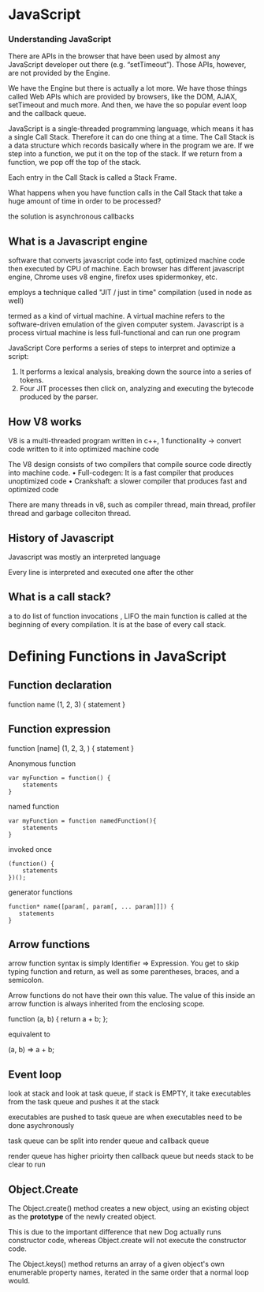 # JavaScript

### Understanding JavaScript 

There are APIs in the browser that have been used by almost any JavaScript developer out there (e.g. “setTimeout”). Those APIs, however, are not provided by the Engine.

We have the Engine but there is actually a lot more. We have those things called Web APIs which are provided by browsers, like the DOM, AJAX, setTimeout and much more.
And then, we have the so popular event loop and the callback queue.

JavaScript is a single-threaded programming language, which means it has a single Call Stack. Therefore it can do one thing at a time.
The Call Stack is a data structure which records basically where in the program we are. If we step into a function, we put it on the top of the stack. If we return from a function, we pop off the top of the stack. 

Each entry in the Call Stack is called a Stack Frame.

What happens when you have function calls in the Call Stack that take a huge amount of time in order to be processed?

the solution is asynchronous callbacks


## What is a Javascript engine

software that converts javascript code into fast, optimized machine code then executed by CPU of machine. Each browser has different javascript engine, Chrome uses v8 engine, firefox uses spidermonkey, etc. 

employs a technique called "JIT / just in time" compilation (used in node as well)

 termed as a kind of virtual machine. A virtual machine refers to the software-driven emulation of the given computer system. Javascript is a process virtual machine is less full-functional and can run one program

 JavaScript Core performs a series of steps to interpret and optimize a script:
1. It performs a lexical analysis, breaking down the source into a series of tokens.
2. Four JIT processes then click on, analyzing and executing the bytecode produced by the parser.

## How V8 works

V8 is a multi-threaded program written in c++, 1 functionality -> convert code written to it into optimized machine code

The V8 design consists of two compilers that compile source code directly into machine code.
•  Full-codegen:  It is a fast compiler that produces unoptimized code
•  Crankshaft: a slower compiler that produces fast and optimized code

There are many threads in v8, such as compiler thread, main thread, profiler thread and garbage colleciton thread. 

## History of Javascript

Javascript was mostly an interpreted language

Every line is interpreted and executed one after the other


## What is a call stack?

a  to do list of function invocations , LIFO
the main function is called at the beginning of every compilation. It is at the base of every call stack. 

# Defining Functions in JavaScript

## Function declaration
function name (1, 2, 3) {
  statement
}

## Function expression
function [name] (1, 2, 3, ) {
  statement
}

Anonymous function
```
var myFunction = function() {
    statements
}
```

named function
```
var myFunction = function namedFunction(){
    statements
}
```

invoked once
```
(function() {
    statements
})();
```


generator functions
```
function* name([param[, param[, ... param]]]) {
   statements
}
```

## Arrow functions
arrow function syntax is simply Identifier => Expression.
You get to skip typing function and return, as well as some parentheses, braces, and a semicolon.

Arrow functions do not have their own this value. The value of this inside an arrow function is always inherited from the enclosing scope.

function (a, b) {
  return a + b;
};

equivalent to

(a, b) => a + b;

## Event loop
look at stack and look at task queue, if stack is EMPTY, it take executables from the task queue and pushes it at the stack 

executables are pushed to task queue are when executables need to be done asychronously  

task queue can be split into render queue and callback queue

render queue has higher prioirty then callback queue but needs stack to be clear to run


## Object.Create 
The Object.create() method creates a new object, using an existing object as the **prototype** of the newly created object.


 This is due to the important difference that new Dog actually runs constructor code, 
 whereas Object.create will not execute the constructor code.


The Object.keys() method returns an array of a given object's own enumerable property names, iterated in the same order that a normal loop would.